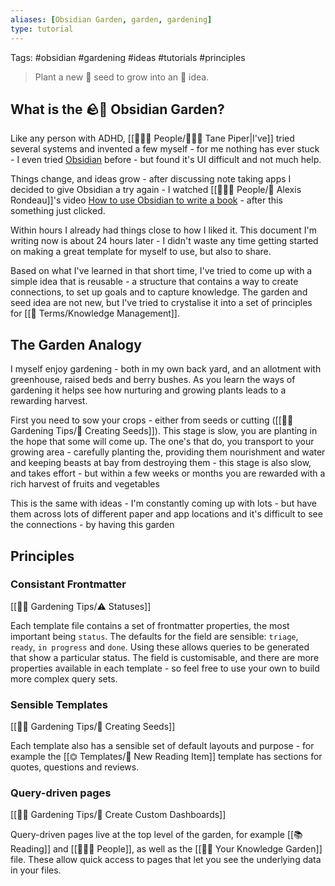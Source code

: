 ```yaml
---
aliases: [Obsidian Garden, garden, gardening]
type: tutorial
---
```

Tags: #obsidian #gardening #ideas #tutorials #principles

> Plant a new 🌱 seed to grow into an 🌺 idea.

## What is the 🪨🌱 Obsidian Garden?
Like any person with ADHD, [[👨‍👧‍👦 People/🧑🏻‍💻 Tane Piper|I've]] tried several systems and invented a few myself - for me nothing has ever stuck - I even tried [Obsidian](https://obsidian.md) before - but found it's UI difficult and not much help.

Things change, and ideas grow - after discussing note taking apps I decided to give Obsidian a try again - I watched [[👨‍👧‍👦 People/👤 Alexis Rondeau]]'s video [How to use Obsidian to write a book](https://www.youtube.com/watch?v=pP4AeGY2mz4) - after this something just clicked.  

Within hours I already had things close to how I liked it. This document I'm writing now is about 24 hours later - I didn't waste any time getting started on making a great template for myself to use, but also to share.

Based on what I've learned in that short time, I've tried to come up with a simple idea that is reusable - a structure that contains a way to create connections, to set up goals and to capture knowledge.  The garden and seed idea are not new, but I've tried to crystalise it into a set of principles for [[📇 Terms/Knowledge Management]].

## The Garden Analogy
I myself enjoy gardening - both in my own back yard, and an allotment with greenhouse, raised beds and berry bushes.  As you learn the ways of gardening it helps see how nurturing and growing plants leads to a rewarding harvest.

First you need to sow your crops - either from seeds or cutting  ([[👩‍🌾 Gardening Tips/🌱 Creating Seeds]]).  This stage is slow, you are planting in the hope that some will come up.  The one's that do, you transport to your growing area - carefully planting the, providing them nourishment and water and keeping beasts at bay from destroying them - this stage is also slow, and takes effort - but within a few weeks or months you are rewarded with a rich harvest of fruits and vegetables

This is the same with ideas - I'm constantly coming up with lots - but have them across lots of different paper and app locations and it's difficult to see the connections - by having this garden

## Principles

### Consistant Frontmatter
[[👩‍🌾 Gardening Tips/⚠️ Statuses]]

Each template file contains a set of frontmatter properties, the most important being `status`.  The defaults for the field are sensible: `triage`, `ready`, `in progress` and `done`.  Using these allows queries to be generated that show a particular status.  The field is customisable, and there are more properties available in each template - so feel free to use your own to build more complex query sets.

### Sensible Templates
[[👩‍🌾 Gardening Tips/🌱 Creating Seeds]]

Each template also has a sensible set of default layouts and purpose - for example the [[⏣ Templates/📙 New Reading Item]] template has sections for quotes, questions and reviews.

### Query-driven pages
[[👩‍🌾 Gardening Tips/🎯 Create Custom Dashboards]]

Query-driven pages live at the top level of the garden, for example [[📚 Reading]] and [[👨‍👧‍👦 People]], as well as the [[👩‍🌾 Your Knowledge Garden]] file. These allow quick access to pages that let you see the underlying data in your files.